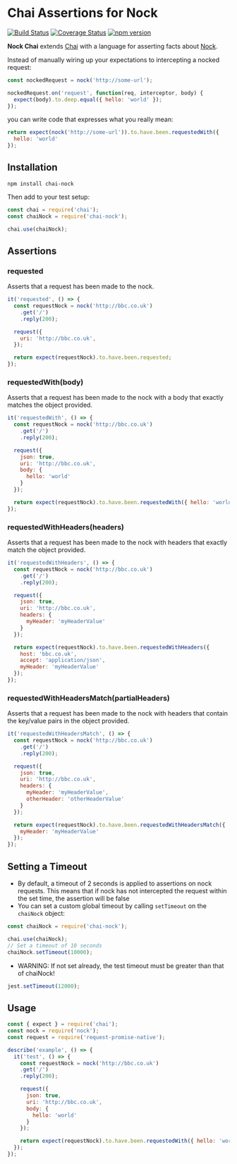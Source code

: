 # Chai Assertions for Nock

[![Build Status](https://travis-ci.org/chrisandrews7/chai-nock.svg?branch=master)](https://travis-ci.org/chrisandrews7/chai-nock) [![Coverage Status](https://coveralls.io/repos/github/chrisandrews7/chai-nock/badge.svg?branch=master)](https://coveralls.io/github/chrisandrews7/chai-nock?branch=master) [![npm version](https://img.shields.io/npm/v/chai-nock.svg?style=flat)](https://www.npmjs.com/package/chai-nock)

**Nock Chai** extends [Chai](http://chaijs.com/) with a language for asserting facts about [Nock](https://www.npmjs.com/package/nock).

Instead of manually wiring up your expectations to intercepting a nocked request:

```javascript
const nockedRequest = nock('http://some-url');

nockedRequest.on('request', function(req, interceptor, body) {
  expect(body).to.deep.equal({ hello: 'world' });
});
```

you can write code that expresses what you really mean:

```javascript
return expect(nock('http://some-url')).to.have.been.requestedWith({
  hello: 'world'
});
```

## Installation

`npm install chai-nock`

Then add to your test setup:

```javascript
const chai = require('chai');
const chaiNock = require('chai-nock');

chai.use(chaiNock);
```

## Assertions

### requested

Asserts that a request has been made to the nock.

```javascript
it('requested', () => {
  const requestNock = nock('http://bbc.co.uk')
    .get('/')
    .reply(200);

  request({
    uri: 'http://bbc.co.uk',
  });

  return expect(requestNock).to.have.been.requested;
});
```

### requestedWith(body)

Asserts that a request has been made to the nock with a body that exactly matches the object provided.

```javascript
it('requestedWith', () => {
  const requestNock = nock('http://bbc.co.uk')
    .get('/')
    .reply(200);

  request({
    json: true,
    uri: 'http://bbc.co.uk',
    body: {
      hello: 'world'
    }
  });

  return expect(requestNock).to.have.been.requestedWith({ hello: 'world' });
});
```

### requestedWithHeaders(headers)

Asserts that a request has been made to the nock with headers that exactly match the object provided.

```javascript
it('requestedWithHeaders', () => {
  const requestNock = nock('http://bbc.co.uk')
    .get('/')
    .reply(200);

  request({
    json: true,
    uri: 'http://bbc.co.uk',
    headers: {
      myHeader: 'myHeaderValue'
    }
  });

  return expect(requestNock).to.have.been.requestedWithHeaders({
    host: 'bbc.co.uk',
    accept: 'application/json',
    myHeader: 'myHeaderValue'
  });
});
```

### requestedWithHeadersMatch(partialHeaders)

Asserts that a request has been made to the nock with headers that contain the key/value pairs in the object provided.

```javascript
it('requestedWithHeadersMatch', () => {
  const requestNock = nock('http://bbc.co.uk')
    .get('/')
    .reply(200);

  request({
    json: true,
    uri: 'http://bbc.co.uk',
    headers: {
      myHeader: 'myHeaderValue',
      otherHeader: 'otherHeaderValue'
    }
  });

  return expect(requestNock).to.have.been.requestedWithHeadersMatch({
    myHeader: 'myHeaderValue'
  });
});
```

## Setting a Timeout
* By default, a timeout of 2 seconds is applied to assertions on nock requests. This means that if nock has not intercepted the request within the set time, the assertion will be false
* You can set a custom global timeout by calling `setTimeout` on the `chaiNock` object:
```javascript
const chaiNock = require('chai-nock');

chai.use(chaiNock);
// Set a timeout of 10 seconds
chaiNock.setTimeout(10000);
```
* WARNING: If not set already, the test timeout must be greater than that of chaiNock! 
```javascript 
jest.setTimeout(12000);
```


## Usage

```javascript
const { expect } = require('chai');
const nock = require('nock');
const request = require('request-promise-native');

describe('example', () => {
  it('test', () => {
    const requestNock = nock('http://bbc.co.uk')
    .get('/')
    .reply(200);

    request({
      json: true,
      uri: 'http://bbc.co.uk',
      body: {
        hello: 'world'
      }
    });

    return expect(requestNock).to.have.been.requestedWith({ hello: 'world' });
  });
});
```
